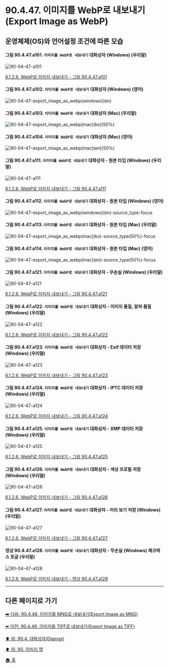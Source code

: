 # 90.4.47. 이미지를 WebP로 내보내기(Export Image as WebP)
## 운영체제(OS)와 언어설정 조건에 따른 모습

<a id="90-04-47-a101"></a>

#### 그림 90.4.47.a101. `이미지를 WebP로 내보내기` 대화상자 (Windows) (우리말)
![90-04-47-a101](https://github.com/wonder13662/gimp/assets/15767104/dfd35949-142a-47af-9293-487c64863457)

[6.1.2.6. WebP로 이미지 내보내기 - 그림 90.4.47.a101](./06-01-02-06-export_image_as_webp.md#90-04-47-a101)

<a id="90-04-47-a102"></a>

#### 그림 90.4.47.a102. `이미지를 WebP로 내보내기` 대화상자 (Windows) (영어)
![90-04-47-export_image_as_webp(windows)(en)](https://github.com/wonder13662/gimp/assets/15767104/9575b0f4-9880-4adb-9231-729c3f0f9eb3)

#### 그림 90.4.47.a103. `이미지를 WebP로 내보내기` 대화상자 (Mac) (우리말)
![90-04-47-export_image_as_webp(mac)(ko)(50%)](https://github.com/wonder13662/gimp/assets/15767104/529c4863-0b8a-457b-b5bb-bd007bb37a3a)

#### 그림 90.4.47.a104. `이미지를 WebP로 내보내기` 대화상자 (Mac) (영어)
![90-04-47-export_image_as_webp(mac)(en)(50%)](https://github.com/wonder13662/gimp/assets/15767104/eadd8ed3-59b1-4da4-be07-2273faaf0d3c)

<a id="90-04-47-a111"></a>

#### 그림 90.4.47.a111. `이미지를 WebP로 내보내기` 대화상자 - 원본 타입 (Windows) (우리말)
![90-04-47-a111](https://github.com/wonder13662/gimp/assets/15767104/9688e64f-5507-4fe0-94e0-2043672cdbc9)

[6.1.2.6. WebP로 이미지 내보내기 - 그림 90.4.47.a111](./06-01-02-06-export_image_as_webp.md#90-04-47-a111)

<a id="90-04-47-a112"></a>

#### 그림 90.4.47.a112. `이미지를 WebP로 내보내기` 대화상자 - 원본 타입 (Windows) (영어)
![90-04-47-export_image_as_webp(windows)(en)-source_type-focus](https://github.com/wonder13662/gimp/assets/15767104/a5ea145b-bbfc-48fc-b298-0bdcce6278e3)

#### 그림 90.4.47.a113. `이미지를 WebP로 내보내기` 대화상자 - 원본 타입 (Mac) (우리말)
![90-04-47-export_image_as_webp(mac)(ko)-source_type(50%)-focus](https://github.com/wonder13662/gimp/assets/15767104/63c52551-81e8-4d21-8375-e14a854ea5d3)

#### 그림 90.4.47.a114. `이미지를 WebP로 내보내기` 대화상자 - 원본 타입 (Mac) (영어)
![90-04-47-export_image_as_webp(mac)(en)-source_type(50%)-focus](https://github.com/wonder13662/gimp/assets/15767104/b2e947b8-bd93-4d60-9818-64ac9e0f8205)

<a id="90-04-47-a121"></a>

#### 그림 90.4.47.a121. `이미지를 WebP로 내보내기` 대화상자 - 무손실 (Windows) (우리말)
![90-04-47-a121](https://github.com/wonder13662/gimp/assets/15767104/cba2618d-8ef3-4248-8b89-e3b4f4e95a5c)

[6.1.2.6. WebP로 이미지 내보내기 - 그림 90.4.47.a121](./06-01-02-06-export_image_as_webp.md#90-04-47-a121)

<a id="90-04-47-a122"></a>

#### 그림 90.4.47.a122. `이미지를 WebP로 내보내기` 대화상자 - 이미지 품질, 알파 품질 (Windows) (우리말)
![90-04-47-a122](https://github.com/wonder13662/gimp/assets/15767104/5578f93b-9652-4b21-8c9d-ed2836f92231)

[6.1.2.6. WebP로 이미지 내보내기 - 그림 90.4.47.a122](./06-01-02-06-export_image_as_webp.md#90-04-47-a122)

<a id="90-04-47-a123"></a>

#### 그림 90.4.47.a123. `이미지를 WebP로 내보내기` 대화상자 - Exif 데이터 저장 (Windows) (우리말)
![90-04-47-a123](https://github.com/wonder13662/gimp/assets/15767104/79127005-66af-403d-8942-61d9aaa7cd7f)

[6.1.2.6. WebP로 이미지 내보내기 - 그림 90.4.47.a123](./06-01-02-06-export_image_as_webp.md#90-04-47-a123)

<a id="90-04-47-a124"></a>

#### 그림 90.4.47.a124. `이미지를 WebP로 내보내기` 대화상자 - IPTC 데이터 저장 (Windows) (우리말)
![90-04-47-a124](https://github.com/wonder13662/gimp/assets/15767104/33948932-7287-4c25-9f9b-11509cb274e8)

[6.1.2.6. WebP로 이미지 내보내기 - 그림 90.4.47.a124](./06-01-02-06-export_image_as_webp.md#90-04-47-a124)

<a id="90-04-47-a125"></a>

#### 그림 90.4.47.a125. `이미지를 WebP로 내보내기` 대화상자 - XMP 데이터 저장 (Windows) (우리말)
![90-04-47-a125](https://github.com/wonder13662/gimp/assets/15767104/824820b6-7894-4479-8c01-157d40af4917)

[6.1.2.6. WebP로 이미지 내보내기 - 그림 90.4.47.a125](./06-01-02-06-export_image_as_webp.md#90-04-47-a125)

<a id="90-04-47-a126"></a>

#### 그림 90.4.47.a126. `이미지를 WebP로 내보내기` 대화상자 - 색상 프로필 저장 (Windows) (우리말)
![90-04-47-a126](https://github.com/wonder13662/gimp/assets/15767104/e44210df-3377-49df-8053-22eaeb48d14b)

[6.1.2.6. WebP로 이미지 내보내기 - 그림 90.4.47.a126](./06-01-02-06-export_image_as_webp.md#90-04-47-a126)

<a id="90-04-47-a127"></a>

#### 그림 90.4.47.a127. `이미지를 WebP로 내보내기` 대화상자 - 미리 보기 저장 (Windows) (우리말)
![90-04-47-a127](https://github.com/wonder13662/gimp/assets/15767104/efa1202d-04f8-473b-a9e4-bfeb43522d21)

[6.1.2.6. WebP로 이미지 내보내기 - 그림 90.4.47.a127](./06-01-02-06-export_image_as_webp.md#90-04-47-a127)

<a id="90-04-47-a128"></a>

#### 영상 90.4.47.a128. `이미지를 WebP로 내보내기` 대화상자 - 무손실 (Windows) 체크박스 토글 (우리말)
![90-04-47-a128](https://github.com/wonder13662/gimp/assets/15767104/a44ef4d0-31ca-45ad-a965-3e1f8b55f338)

[6.1.2.6. WebP로 이미지 내보내기 - 영상 90.4.47.a128](./06-01-02-06-export_image_as_webp.md#90-04-47-a128)

***

## 다른 페이지로 가기
[➡️ 다음: 90.4.48. 이미지를 MNG로 내보내기(Export Image as MNG)](./90-04-0048-export_image_as_mng.md)

[⬅️ 이전: 90.4.46. 이미지를 TIFF로 내보내기(Export Image as TIFF)](./90-04-0046-export_image_as_tiff.md)

[⬆️ 위: 90.4. 대화상자(Dialogs)](./90-04-0000-dialogs.md)

[⬆️ 위: 90. 이미지 맵](./90-00-image-map.md)

[🏠 홈](./00-home.md)
